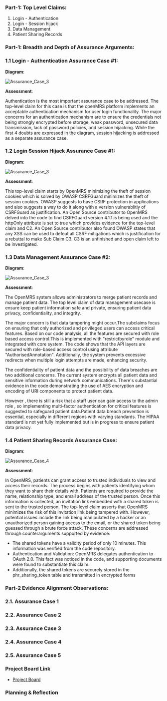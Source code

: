 ### Part-1: Top Level Claims:

1. Login - Authentication
2. Login - Session hijack
3. Data Management
4. Patient Sharing Records

### Part-1: Breadth and Depth of Assurance Arguments:

### 1.1 Login - Authentication Assurance Case #1:

**Diagram**:

![Assurance_Case_3](/AssuranceCases_Diagrams/Authentication_AssuranceCase.png)

**Assessment**:

Authentication is the most important assurance case to be addressed. The top-level claim for this case is that the openMRS platform implements an acceptable authentication mechanism for user login functionality. The major concerns for an authentication mechanism are to ensure the credentials not being strongly encrypted before storage, weak password, unsecured data transmission, lack of password policies, and session hijacking. While the first 4 doubts are expressed in the diagram, session hijacking is addressed as a separate assurance case.

### 1.2 Login Session Hijack Assurance Case #1:

**Diagram**:

![Assurance_Case_3](/AssuranceCases_Diagrams/Claim1.PNG)

**Assessment**:

This top-level claim starts by OpenMRS minimizing the theft of session cookies which is solved by OWASP CSRFGuard minimizes the theft of session cookies. OWASP suggests to have CSRF protection in applications and also suggests a way to do it along with a version vulnerablitiy of CSRFGuard as justification. An Open Source contributor to OpenMRS delved into the code to find CSRFGuard version 4.1.1 is being used and the httpOnly attribute is set to true which provides evidence for the top-level claim and C2. An Open Source contributor also found OWASP states that any XSS can be used to defeat all CSRF mitigations which is justification for a rebuttal to make Sub Claim C3. C3 is an unfinished and open claim left to be investigated.

### 1.3 Data Management Assurance Case #2:

**Diagram**:

![Assurance_Case_3](/AssuranceCases_Diagrams/DataManagement_AssurnaceCase.png)

**Assessment**:

The OpenMRS system allows administrators to merge patient records and manage patient data.
The top level claim of data management usecase is ensure keep patient information safe and private, ensuring patient data privacy, confidentiality, and integrity.

The major concern is that data tampering might occur.The subclaims focus on ensuring that only authorized and privileged users can access critical features. Based on our code analysis, all the features are secured with role based access control.This is implemented with "restrictbyrole" module and integrated with core system. The code shows that the API layers are secured with role-based access control using attribute "AuthorisedAnnotation". Additionally, the system prevents excessive redirects when multiple login attempts are made, enhancing security.

The confidentiality of patient data and the possibility of data breaches are two additional concerns.
The current system encrypts all patient data and sensitive information during network communications. There's substantial evidence in the code demonstrating the use of AES encryption and encoding of URI components to protect patient data.

However , there is still a risk that a staff user can gain access to the admin role , so implementing multi-factor authentication for critical features is suggested to safeguard patient data.Patient data breach prevention is essential, especially in different regions with varying standards. The HIPAA standard is not yet fully implemented but is in progress to ensure patient data privacy.

### 1.4 Patient Sharing Records Assurance Case:

**Diagram**:

![Assurance_Case_4](/AssuranceCases_Diagrams/SharingRecords_AssuranceCase.png)

**Assessment**:

In OpenMRS, patients can grant access to trusted individuals to view and access their records. The process begins with patients identifying whom they want to share their details with. Patients are required to provide the name, relationship type, and email address of the trusted person. Once this information is collected, an invitation link embedded with a shared token is sent to the trusted person. The top-level claim asserts that OpenMRS minimizes the risk of this invitation link being tampered with.
However, potential issues include the link being manipulated by a hacker or an unauthorized person gaining access to the email, or the shared token being guessed through a brute force attack. These concerns are addressed through counterarguments supported by evidence:

- The shared tokens have a validity period of only 10 minutes. This information was verified from the code repository.
- Authentication and Validation: OpenMRS delegates authentication to OAuth 2.0. This fact was noticed in the code, and supporting documents were found to substantiate this claim.
- Additionally, the shared tokens are securely stored in the phr_sharing_token table and transmitted in encrypted forms

### Part-2 Evidence Alignment Observations:

### 2.1. Assurance Case 1

### 2.2. Assurance Case 2

### 2.3. Assurance Case 3

### 2.4. Assurance Case 4

### 2.5. Assurance Case 5

### Project Board Link
- [Project Board](https://github.com/users/sanne88/projects/1)

### Planning & Reflection
